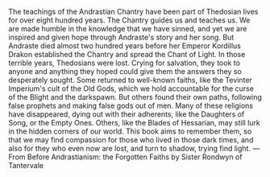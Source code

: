 The teachings of the Andrastian Chantry have been part of Thedosian lives for over eight hundred years. The Chantry guides us and teaches us. We are made humble in the knowledge that we have sinned, and yet we are inspired and given hope through Andraste's story and her song. But Andraste died almost two hundred years before her Emperor Kordillus Drakon established the Chantry and spread the Chant of Light. In those terrible years, Thedosians were lost. Crying for salvation, they took to anyone and anything they hoped could give them the answers they so desperately sought. Some returned to well-known faiths, like the Tevinter Imperium's cult of the Old Gods, which we hold accountable for the curse of the Blight and the darkspawn. But others found their own paths, following false prophets and making false gods out of men. Many of these religions have disappeared, dying out with their adherents, like the Daughters of Song, or the Empty Ones. Others, like the Blades of Hessarian, may still lurk in the hidden corners of our world.
This book aims to remember them, so that we may find compassion for those who lived in those dark times, and also for they who even now are lost, and turn to shadow, trying find light.
—From Before Andrastianism: the Forgotten Faiths by Sister Rondwyn of Tantervale
